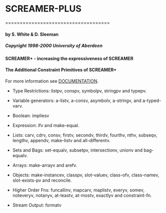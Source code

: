 # SCREAMER-PLUS
====================================


#### by S. White & D. Sleeman
##### Copyright 1998-2000 University of Aberdeen


#### SCREAMER+ - increasing the expressiveness of SCREAMER


#### The Additional Constraint Primitives of SCREAMER+


For more information see [DOCUMENTATION](https://github.com/PHRaposo/screamer-plus/blob/master/doc/screamer-plus.pdf).


* Type Restrictions: listpv, conspv, symbolpv, stringpv and typepv.


* Variable generators: a-listv, a-consv, asymbolv, a-stringv, and a-typed-varv.


* Boolean: impliesv


* Expression: ifv and make-equal.


* Lists: carv, cdrv, consv, firstv, secondv, thirdv, fourthv, nthv, subseqv, lengthv, appendv, make-listv and all-differentv.


* Sets and Bags: set-equalv, subsetpv, intersectionv, unionv and bag-equalv.


* Arrays: make-arrayv and arefv.


* Objects: make-instancev, classpv, slot-valuev, class-ofv, class-namev, slot-exists-pv and reconcile.


* Higher Order Fns: funcallinv, mapcarv, maplistv, everyv, somev, noteveryv, notanyv, at-leastv, at-mostv, exactlyv and constraint-fn.


* Stream Output: formatv

